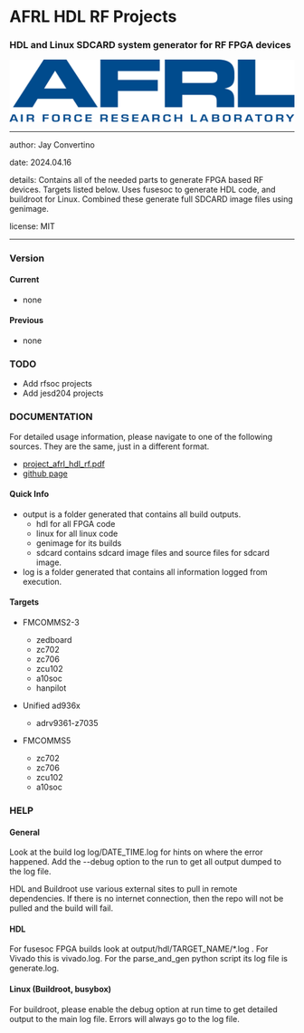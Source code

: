 # AFRL HDL RF Projects
### HDL and Linux SDCARD system generator for RF FPGA devices

![logo_img](docs/manual/img/AFRL.png)

---

author: Jay Convertino

date: 2024.04.16

details: Contains all of the needed parts to generate FPGA based RF devices. Targets listed below. Uses fusesoc to generate HDL code, and buildroot for Linux. Combined these generate full SDCARD image files using genimage.

license: MIT

---

### Version
#### Current
  - none

#### Previous
  - none

### TODO
  - Add rfsoc projects
  - Add jesd204 projects

### DOCUMENTATION
  For detailed usage information, please navigate to one of the following sources. They are the same, just in a different format.

  - [project_afrl_hdl_rf.pdf](docs/manual/project_afrl_hdl_rf.pdf)
  - [github page](https://johnathan-convertino-afrl.github.io/project_afrl_hdl_rf/)

#### Quick Info
  - output is a folder generated that contains all build outputs.
    - hdl for all FPGA code
    - linux for all linux code
    - genimage for its builds
    - sdcard contains sdcard image files and source files for sdcard image.
  - log is a folder generated that contains all information logged from execution.

#### Targets
  - FMCOMMS2-3
    - zedboard
    - zc702
    - zc706
    - zcu102
    - a10soc
    - hanpilot
    
  - Unified ad936x
    - adrv9361-z7035

  - FMCOMMS5
    - zc702
    - zc706
    - zcu102
    - a10soc

### HELP
#### General
Look at the build log log/DATE_TIME.log for hints on where the error happened. Add the --debug option to the run to get all output dumped to the log file.

HDL and Buildroot use various external sites to pull in remote dependencies. If there is no internet connection, then the repo will not be pulled and the build will fail.

#### HDL
For fusesoc FPGA builds look at output/hdl/TARGET_NAME/*.log . For Vivado this is vivado.log. For the parse_and_gen python script its log file is generate.log.

#### Linux (Buildroot, busybox)
For buildroot, please enable the debug option at run time to get detailed output to the main log file. Errors will always go to the log file.

